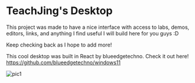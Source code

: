 # TeachJing's Desktop

This project was made to have a nice interface with access to labs, demos, editors, links, and anything I find useful I will build here for you guys :D

Keep checking back as I hope to add more!

This cool desktop was built in React by blueedgetechno. Check it out here! https://github.com/blueedgetechno/windows11

![pic1](./public/img/gallery1.png)

